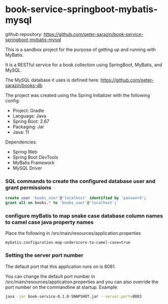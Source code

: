 # book-service-springboot-mybatis-mysql

github repository:
https://github.com/peter-sarazin/book-service-springboot-mybatis-mysql

This is a sandbox project for the purpose of getting up and running with MyBatis.

It is a RESTful service for a book collection using SpringBoot, MyBatis, and MySQL.

The MySQL database it uses is defined here:
https://github.com/peter-sarazin/books-db

The project was created using the Spring Initializer with the following config:

- Project: Gradle
- Language: Java
- Spring Boot: 2.67
- Packaging: Jar
- Java: 11

Dependencies:
- Spring Web
- Spring Boot DevTools
- MyBatis Framework
- MySQL Driver

### SQL commands to create the configured database user and grant permissions

```sql
create user 'books_user'@'localhost' identified by 'password';
grant all on books.* to 'books_user'@'localhost';
```
### configure myBatis to map snake case database column names to camel case java property names

Place the following in /src/main/resources/application.properties
```
mybatis.configuration.map-underscore-to-camel-case=true
```

### Setting the server port number
The default port that this application runs on is 8081.

You can change the default port number in /src/main/resources/application.properties and you can also override the port number on the commandline at startup.  Example:

```sh
java -jar book-service-0.1.0-SNAPSHOT.jar --server.port=8083
```